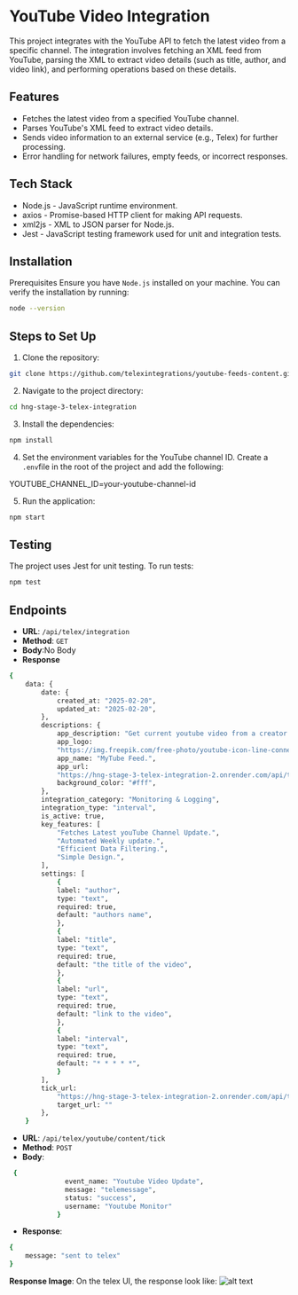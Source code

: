 ﻿# YouTube Video Integration
This project integrates with the YouTube API to fetch the latest video from a specific channel. The integration involves fetching an XML feed from YouTube, parsing the XML to extract video details (such as title, author, and video link), and performing operations based on these details.

## Features
- Fetches the latest video from a specified YouTube channel.
- Parses YouTube's XML feed to extract video details.
- Sends video information to an external service (e.g., Telex) for further processing.
- Error handling for network failures, empty feeds, or incorrect responses.
## Tech Stack
- Node.js - JavaScript runtime environment.
- axios - Promise-based HTTP client for making API requests.
- xml2js - XML to JSON parser for Node.js.
- Jest - JavaScript testing framework used for unit and integration tests.
## Installation
Prerequisites
Ensure you have `Node.js` installed on your machine. You can verify the installation by running:
```bash
node --version 
 ```
## Steps to Set Up
1. Clone the repository:
```bash
git clone https://github.com/telexintegrations/youtube-feeds-content.git
 ```
2. Navigate to the project directory:
```bash
cd hng-stage-3-telex-integration
 ```
3. Install the dependencies:
```bash
npm install
 ```
4. Set the environment variables for the YouTube channel ID. Create a `.env`file in the root of the project and add the following:

YOUTUBE_CHANNEL_ID=your-youtube-channel-id

5. Run the application:
```bash
npm start
 ```

## Testing
The project uses Jest for unit testing.
To run tests:
```bash
npm test
 ```

## Endpoints
- **URL**: `/api/telex/integration`
- **Method**: `GET`
- **Body**:No Body
- **Response**
```bash
{
    data: {
        date: {
            created_at: "2025-02-20",
            updated_at: "2025-02-20",
        },
        descriptions: {
            app_description: "Get current youtube video from a creator channel.",
            app_logo:
            "https://img.freepik.com/free-photo/youtube-icon-line-connection-circuit-board_1379-892.jpg?semt=ais_hybrid",
            app_name: "MyTube Feed.",
            app_url:
            "https://hng-stage-3-telex-integration-2.onrender.com/api/telex/integration",
            background_color: "#fff",
        },
        integration_category: "Monitoring & Logging",
        integration_type: "interval",
        is_active: true,
        key_features: [
            "Fetches Latest youTube Channel Update.",
            "Automated Weekly update.",
            "Efficient Data Filtering.",
            "Simple Design.",
        ],
        settings: [
            {
            label: "author",
            type: "text",
            required: true,
            default: "authors name",
            },
            {
            label: "title",
            type: "text",
            required: true,
            default: "the title of the video",
            },
            {
            label: "url",
            type: "text",
            required: true,
            default: "link to the video",
            },
            {
            label: "interval",
            type: "text",
            required: true,
            default: "* * * * *",
            }
        ],
        tick_url:
            "https://hng-stage-3-telex-integration-2.onrender.com/api/telex/youtube/content/tick",
            target_url: ""
        },
    }
 ```
- **URL**: `/api/telex/youtube/content/tick`
- **Method**: `POST`
- **Body**:
```bash
 {
              event_name: "Youtube Video Update",
              message: "telemessage",
              status: "success",
              username: "Youtube Monitor"
            }
```
- **Response**: 
```bash
{
    message: "sent to telex"
}
```
**Response Image**: On  the telex  UI, the response look like:
  ![alt text](<https://github.com/telexintegrations/youtube-feeds-content.git/telexintegration/youtube-feeds-content/telexResponse.png>)
